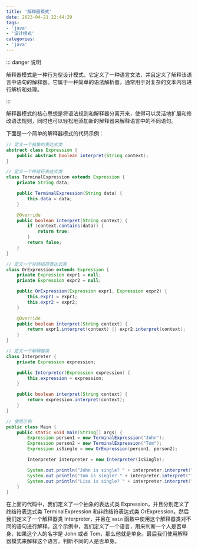 ```yaml
---
title: '解释器模式'
date: 2023-04-21 22:44:29
tags:
- 'java'
- '设计模式'
categories:
- 'java'
---
```


::: danger 说明

解释器模式是一种行为型设计模式，它定义了一种语言文法，并且定义了解释该语言中语句的解释器。它属于一种简单的语法解析器，通常用于对复杂的文本内容进行解析和处理。

:::

<!-- more -->
解释器模式的核心思想是将语法规则和解释器分离开来，使得可以灵活地扩展和修改语法规则，同时也可以轻松地添加新的解释器来解释语言中的不同语句。

下面是一个简单的解释器模式的代码示例：

```java
// 定义一个抽象的表达式类
abstract class Expression {
    public abstract boolean interpret(String context);
}

// 定义一个终结符表达式类
class TerminalExpression extends Expression {
    private String data;

    public TerminalExpression(String data) {
        this.data = data;
    }

    @Override
    public boolean interpret(String context) {
        if (context.contains(data)) {
            return true;
        }
        return false;
    }
}

// 定义一个非终结符表达式类
class OrExpression extends Expression {
    private Expression expr1 = null;
    private Expression expr2 = null;

    public OrExpression(Expression expr1, Expression expr2) {
        this.expr1 = expr1;
        this.expr2 = expr2;
    }

    @Override
    public boolean interpret(String context) {
        return expr1.interpret(context) || expr2.interpret(context);
    }
}

// 定义一个解释器类
class Interpreter {
    private Expression expression;

    public Interpreter(Expression expression) {
        this.expression = expression;
    }

    public boolean interpret(String context) {
        return expression.interpret(context);
    }
}

// 使用示例
public class Main {
    public static void main(String[] args) {
        Expression person1 = new TerminalExpression("John");
        Expression person2 = new TerminalExpression("Tom");
        Expression isSingle = new OrExpression(person1, person2);

        Interpreter interpreter = new Interpreter(isSingle);

        System.out.println("John is single? " + interpreter.interpret("John"));
        System.out.println("Tom is single? " + interpreter.interpret("Tom"));
        System.out.println("Lisa is single? " + interpreter.interpret("Lisa"));
    }
}
```

在上面的代码中，我们定义了一个抽象的表达式类 Expression，并且分别定义了终结符表达式类 TerminalExpression 和非终结符表达式类 OrExpression。然后我们定义了一个解释器类 Interpreter，并且在 `main` 函数中使用这个解释器类对不同的语句进行解释。这个示例中，我们定义了一个语言，用来判断一个人是否单身，如果这个人的名字是 John 或者 Tom，那么他就是单身。最后我们使用解释器模式来解释这个语言，判断不同的人是否单身。